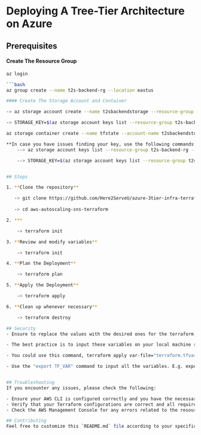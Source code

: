 # Deploying A Tree-Tier Architecture on Azure

## Prerequisites
#### Create The Resource Group

```bash
az login

```bash
az group create --name t2s-backend-rg --location eastus

#### Create The Storage Account and Container

-> az storage account create --name t2sbackendstorage --resource-group t2s-backend-rg --location eastus --sku Standard_LRS

-> STORAGE_KEY=$(az storage account keys list --resource-group t2s-backend-rg --account-name t2sbackendstorage --query '[0].value' --output tsv)

az storage container create --name tfstate --account-name t2sbackendstorage --account-key $STORAGE_KEY

**In case you have issues finding your key, use the following commands**
    --> az storage account keys list --resource-group t2s-backend-rg --account-name t2sbackendstorage

    --> STORAGE_KEY=$(az storage account keys list --resource-group t2s-backend-rg --account-name t2sbackendstorage --query '[0].value' --output tsv)


## Steps 

1. **Clone the repository**

   -> git clone https://github.com/Here2ServeU/azure-3tier-infra-terraform.git
   
   -> cd aws-autoscaling-sns-terraform

2. ***

    -> terraform init

3. **Review and modify variables**

    -> terraform init

4. **Plan the Deployment**

    -> terraform plan

5. **Apply the Deployment**

    -> terraform apply

6. **Clean up whenever necessary**

    -> terraform destroy

## Security
- Ensure to replace the values with the desired ones for the terraform.tfvars file. 

- The best practice is to input these variables on your local machine rather than store them on GitHub. 

- You could use this command, terraform apply var-file="terraform.tfvars"

- Use the "export TF_VAR" command to input all the variables. E.g. export TF_VAR_region="us-east-1"


## Troubleshooting
If you encounter any issues, please check the following:

- Ensure your AWS CLI is configured correctly and you have the necessary permissions.
- Verify that your Terraform configurations are correct and all required variables are set.
- Check the AWS Management Console for any errors related to the resources being created.

## Contributing
Feel free to customize this `README.md` file according to your specific requirements and project details.
